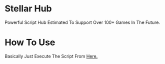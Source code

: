# Stellar Hub
Powerful Script Hub Estimated To Support Over 100+ Games In The Future.


# How To Use
Basically Just Execute The Script From [Here.](ezfncstester.lua)
